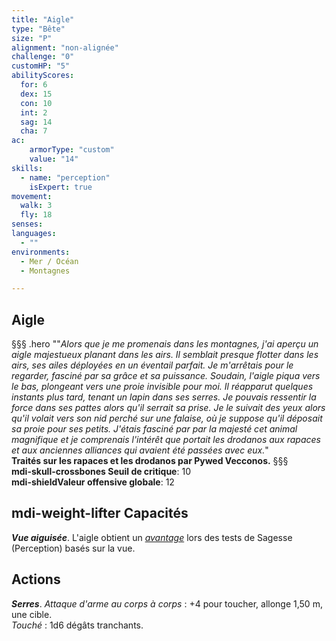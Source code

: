 ```yaml
---
title: "Aigle"
type: "Bête"
size: "P"
alignment: "non-alignée"
challenge: "0"
customHP: "5"
abilityScores:
  for: 6
  dex: 15
  con: 10
  int: 2
  sag: 14
  cha: 7
ac:
    armorType: "custom"
    value: "14"
skills:
  - name: "perception"
    isExpert: true
movement:
  walk: 3
  fly: 18
senses:
languages:
  - ""
environments:
  - Mer / Océan
  - Montagnes

---
```

## Aigle
§§§ .hero
""*Alors que je me promenais dans les montagnes, j'ai aperçu un aigle majestueux planant dans les airs. Il semblait presque flotter dans les airs, ses ailes déployées en un éventail parfait. Je m'arrêtais pour le regarder, fasciné par sa grâce et sa puissance.*
*Soudain, l'aigle piqua vers le bas, plongeant vers une proie invisible pour moi. Il réapparut quelques instants plus tard, tenant un lapin dans ses serres. Je pouvais ressentir la force dans ses pattes alors qu'il serrait sa prise.*
*Je le suivait des yeux alors qu'il volait vers son nid perché sur une falaise, où je suppose qu'il déposait sa proie pour ses petits. J'étais fasciné par par la majesté cet animal magnifique et je comprenais l'intérêt que portait les drodanos aux rapaces et aux anciennes alliances qui avaient été passées avec eux.*"  
**Traités sur les rapaces et les drodanos par Pywed Vecconos.**
§§§  
**<v-icon>mdi-skull-crossbones</v-icon> Seuil de critique**: 10        
**<v-icon>mdi-shield</v-icon>Valeur offensive globale**: 12     
## <v-icon>mdi-weight-lifter</v-icon> Capacités
_**Vue aiguisée**_. L'aigle obtient un [_avantage_](/utiliser-les-caracteristiques/#avantage-et-desavantage) lors des tests de Sagesse (Perception) basés sur la vue.

## Actions
_**Serres**_. _Attaque d'arme au corps à corps_ : +4 pour toucher, allonge 1,50 m, une cible.  
_Touché_ : 1d6 dégâts tranchants.
